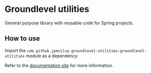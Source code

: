 # Groundlevel utilities

General purpose library with reusable code for Spring projects.

## How to use

Import the `com.github.jpmsilva.groundlevel-utilities:groundlevel-utilities` module as a dependency:

Refer to the [documentation site](https://jpmsilva.github.io/groundlevel-utilities-site/)
for more information.
